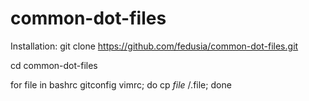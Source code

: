 # common-dot-files
Installation:
git clone https://github.com/fedusia/common-dot-files.git

cd common-dot-files

for file in bashrc gitconfig vimrc; do
    cp $file ~/.$file;
done

